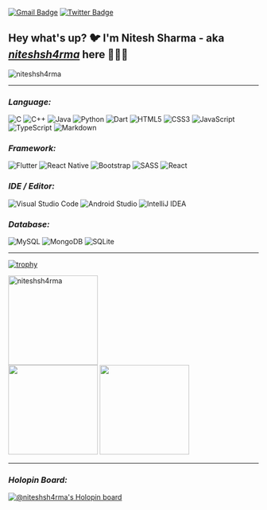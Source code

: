 [![Gmail Badge](https://img.shields.io/badge/-niteshsharma312000-c14438?style=flat&logo=Gmail&logoColor=white&link=mailto:niteshsharma312000@gmail.com)](mailto:niteshsharma312000@gmail.com)
[![Twitter Badge](https://img.shields.io/badge/-@niteshsh4rma1-1ca0f1?style=flat&labelColor=1ca0f1&logo=twitter&logoColor=white&link=https://twitter.com/niteshsh4rma1)](https://twitter.com/niteshsh4rma1)

## Hey what's up? 🐦 I'm Nitesh Sharma - aka [**_niteshsh4rma_**](https://github.com/niteshsh4rma/) here 👋👨‍💻

<p align="left"> <img src="https://komarev.com/ghpvc/?username=niteshsh4rma" alt="niteshsh4rma" /> </p>

---

### **_Language:_**

![C](https://img.shields.io/badge/c-%2300599C.svg?style=for-the-badge&logo=c&logoColor=white)
![C++](https://img.shields.io/badge/c++-%2300599C.svg?style=for-the-badge&logo=c%2B%2B&logoColor=white)
![Java](https://img.shields.io/badge/java-%23ED8B00.svg?style=for-the-badge&logo=java&logoColor=white)
![Python](https://img.shields.io/badge/python-3670A0?style=for-the-badge&logo=python&logoColor=ffdd54)
![Dart](https://img.shields.io/badge/dart-%230175C2.svg?style=for-the-badge&logo=dart&logoColor=white)
![HTML5](https://img.shields.io/badge/html5-%23E34F26.svg?style=for-the-badge&logo=html5&logoColor=white)
![CSS3](https://img.shields.io/badge/css3-%231572B6.svg?style=for-the-badge&logo=css3&logoColor=white)
![JavaScript](https://img.shields.io/badge/javascript-%23323330.svg?style=for-the-badge&logo=javascript&logoColor=%23F7DF1E)
![TypeScript](https://img.shields.io/badge/typescript-%23007ACC.svg?style=for-the-badge&logo=typescript&logoColor=white)
![Markdown](https://img.shields.io/badge/markdown-%23000000.svg?style=for-the-badge&logo=markdown&logoColor=white)

### **_Framework:_**

![Flutter](https://img.shields.io/badge/Flutter-%2302569B.svg?style=for-the-badge&logo=Flutter&logoColor=white)
![React Native](https://img.shields.io/badge/react_native-%2320232a.svg?style=for-the-badge&logo=react&logoColor=%2361DAFB)
![Bootstrap](https://img.shields.io/badge/bootstrap-%23563D7C.svg?style=for-the-badge&logo=bootstrap&logoColor=white)
![SASS](https://img.shields.io/badge/SASS-hotpink.svg?style=for-the-badge&logo=SASS&logoColor=white)
![React](https://img.shields.io/badge/React-blue?style=for-the-badge&logo=REACT)

### **_IDE / Editor:_**

![Visual Studio Code](https://img.shields.io/badge/Visual%20Studio%20Code-0078d7.svg?style=for-the-badge&logo=visual-studio-code&logoColor=white)
![Android Studio](https://img.shields.io/badge/Android%20Studio-3DDC84.svg?style=for-the-badge&logo=android-studio&logoColor=white)
![IntelliJ IDEA](https://img.shields.io/badge/IntelliJIDEA-000000.svg?style=for-the-badge&logo=intellij-idea&logoColor=white)

### **_Database:_**

![MySQL](https://img.shields.io/badge/mysql-%2300f.svg?style=for-the-badge&logo=mysql&logoColor=white)
![MongoDB](https://img.shields.io/badge/MongoDB-%234ea94b.svg?style=for-the-badge&logo=mongodb&logoColor=white)
![SQLite](https://img.shields.io/badge/sqlite-%2307405e.svg?style=for-the-badge&logo=sqlite&logoColor=white)

---

[![trophy](https://github-profile-trophy.vercel.app/?username=niteshsh4rma&theme=radical&include_all_commits=true&count_private=true)](https://github-profile-trophy.vercel.app/?username=niteshsh4rma&margin-w=15&include_all_commits=true&count_private=true)

<div>
  <img height="180em" src="https://github-readme-streak-stats.herokuapp.com/?user=niteshsh4rma&layout=compact&theme=radical" alt="niteshsh4rma" />
</div>

<div>
  <img height="180em" src="https://github-readme-stats-eight-theta.vercel.app/api?username=niteshsh4rma&count_private=true&theme=radical&show_icons=true&include_all_commits=true&count_private=true"/>
  <img height="180em" src="https://github-readme-stats-eight-theta.vercel.app/api/top-langs/?username=niteshsh4rma&layout=compact&langs_count=7&theme=radical"/>
</div>

---

### **_Holopin Board:_**
[![@niteshsh4rma's Holopin board](https://holopin.io/api/user/board?user=niteshsh4rma)](https://holopin.io/@niteshsh4rma)

